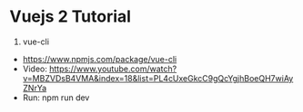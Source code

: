 # Vuejs 2 Tutorial

1. vue-cli
- https://www.npmjs.com/package/vue-cli
- Video: https://www.youtube.com/watch?v=MBZVDsB4VMA&index=18&list=PL4cUxeGkcC9gQcYgjhBoeQH7wiAyZNrYa
- Run: npm run dev
